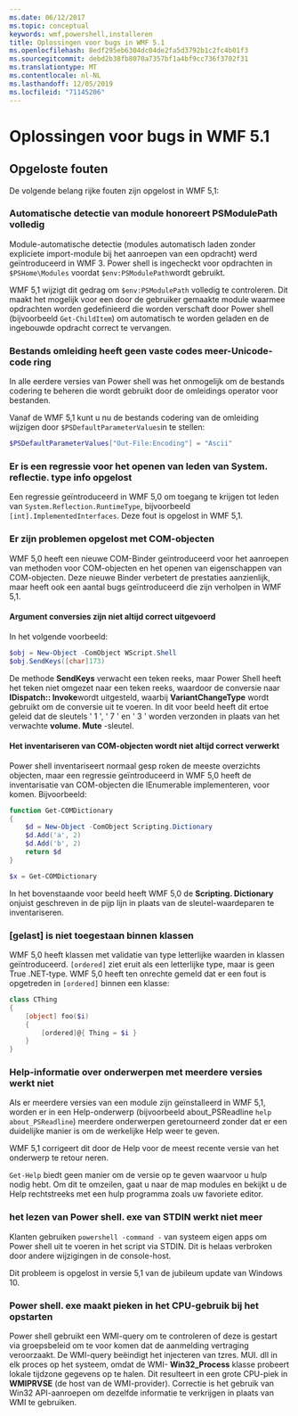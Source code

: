 ```yaml
---
ms.date: 06/12/2017
ms.topic: conceptual
keywords: wmf,powershell,installeren
title: Oplossingen voor bugs in WMF 5.1
ms.openlocfilehash: 8edf295eb6304dc04de2fa5d3792b1c2fc4b01f3
ms.sourcegitcommit: debd2b38fb8070a7357bf1a4bf9cc736f3702f31
ms.translationtype: MT
ms.contentlocale: nl-NL
ms.lasthandoff: 12/05/2019
ms.locfileid: "71145206"
---
```

# <a name="bug-fixes-in-wmf-51"></a>Oplossingen voor bugs in WMF 5.1

## <a name="bug-fixes"></a>Opgeloste fouten

De volgende belang rijke fouten zijn opgelost in WMF 5,1:

### <a name="module-auto-discovery-fully-honors-psmodulepath"></a>Automatische detectie van module honoreert PSModulePath volledig

Module-automatische detectie (modules automatisch laden zonder expliciete import-module bij het aanroepen van een opdracht) werd geïntroduceerd in WMF 3. Power shell is ingecheckt voor opdrachten in `$PSHome\Modules` voordat `$env:PSModulePath`wordt gebruikt.

WMF 5,1 wijzigt dit gedrag om `$env:PSModulePath` volledig te controleren. Dit maakt het mogelijk voor een door de gebruiker gemaakte module waarmee opdrachten worden gedefinieerd die worden verschaft door Power shell (bijvoorbeeld `Get-ChildItem`) om automatisch te worden geladen en de ingebouwde opdracht correct te vervangen.

### <a name="file-redirection-no-longer-hard-codes--encoding-unicode"></a>Bestands omleiding heeft geen vaste codes meer-Unicode-code ring

In alle eerdere versies van Power shell was het onmogelijk om de bestands codering te beheren die wordt gebruikt door de omleidings operator voor bestanden.

Vanaf de WMF 5,1 kunt u nu de bestands codering van de omleiding wijzigen door `$PSDefaultParameterValues`in te stellen:

```powershell
$PSDefaultParameterValues["Out-File:Encoding"] = "Ascii"
```

### <a name="fixed-a-regression-in-accessing-members-of-systemreflectiontypeinfo"></a>Er is een regressie voor het openen van leden van System. reflectie. type info opgelost

Een regressie geïntroduceerd in WMF 5,0 om toegang te krijgen tot leden van `System.Reflection.RuntimeType`, bijvoorbeeld `[int].ImplementedInterfaces`. Deze fout is opgelost in WMF 5,1.

### <a name="fixed-some-issues-with-com-objects"></a>Er zijn problemen opgelost met COM-objecten

WMF 5,0 heeft een nieuwe COM-Binder geïntroduceerd voor het aanroepen van methoden voor COM-objecten en het openen van eigenschappen van COM-objecten. Deze nieuwe Binder verbetert de prestaties aanzienlijk, maar heeft ook een aantal bugs geïntroduceerd die zijn verholpen in WMF 5,1.

#### <a name="argument-conversions-were-not-always-performed-correctly"></a>Argument conversies zijn niet altijd correct uitgevoerd

In het volgende voorbeeld:

```powershell
$obj = New-Object -ComObject WScript.Shell
$obj.SendKeys([char]173)
```

De methode **SendKeys** verwacht een teken reeks, maar Power Shell heeft het teken niet omgezet naar een teken reeks, waardoor de conversie naar **IDispatch:: Invoke**wordt uitgesteld, waarbij **VariantChangeType** wordt gebruikt om de conversie uit te voeren. In dit voor beeld heeft dit ertoe geleid dat de sleutels ' 1 ', ' 7 ' en ' 3 ' worden verzonden in plaats van het verwachte **volume. Mute** -sleutel.

#### <a name="enumerable-com-objects-not-always-handled-correctly"></a>Het inventariseren van COM-objecten wordt niet altijd correct verwerkt

Power shell inventariseert normaal gesp roken de meeste overzichts objecten, maar een regressie geïntroduceerd in WMF 5,0 heeft de inventarisatie van COM-objecten die IEnumerable implementeren, voor komen. Bijvoorbeeld:

```powershell
function Get-COMDictionary
{
    $d = New-Object -ComObject Scripting.Dictionary
    $d.Add('a', 2)
    $d.Add('b', 2)
    return $d
}

$x = Get-COMDictionary
```

In het bovenstaande voor beeld heeft WMF 5,0 de **Scripting. Dictionary** onjuist geschreven in de pijp lijn in plaats van de sleutel-waardeparen te inventariseren.

### <a name="ordered-was-not-allowed-inside-classes"></a>[gelast] is niet toegestaan binnen klassen

WMF 5,0 heeft klassen met validatie van type letterlijke waarden in klassen geïntroduceerd. `[ordered]` ziet eruit als een letterlijke type, maar is geen True .NET-type. WMF 5,0 heeft ten onrechte gemeld dat er een fout is opgetreden in `[ordered]` binnen een klasse:

```powershell
class CThing
{
    [object] foo($i)
    {
        [ordered]@{ Thing = $i }
    }
}
```

### <a name="help-on-about-topics-with-multiple-versions-does-not-work"></a>Help-informatie over onderwerpen met meerdere versies werkt niet

Als er meerdere versies van een module zijn geïnstalleerd in WMF 5,1, worden er in een Help-onderwerp (bijvoorbeeld about_PSReadline `help about_PSReadline`) meerdere onderwerpen geretourneerd zonder dat er een duidelijke manier is om de werkelijke Help weer te geven.

WMF 5,1 corrigeert dit door de Help voor de meest recente versie van het onderwerp te retour neren.

`Get-Help` biedt geen manier om de versie op te geven waarvoor u hulp nodig hebt. Om dit te omzeilen, gaat u naar de map modules en bekijkt u de Help rechtstreeks met een hulp programma zoals uw favoriete editor.

### <a name="powershellexe-reading-from-stdin-stopped-working"></a>het lezen van Power shell. exe van STDIN werkt niet meer

Klanten gebruiken `powershell -command -` van systeem eigen apps om Power shell uit te voeren in het script via STDIN. Dit is helaas verbroken door andere wijzigingen in de console-host.

Dit probleem is opgelost in versie 5,1 van de jubileum update van Windows 10.

### <a name="powershellexe-creates-spike-in-cpu-usage-on-startup"></a>Power shell. exe maakt pieken in het CPU-gebruik bij het opstarten

Power shell gebruikt een WMI-query om te controleren of deze is gestart via groepsbeleid om te voor komen dat de aanmelding vertraging veroorzaakt. De WMI-query beëindigt het injecteren van tzres. MUI. dll in elk proces op het systeem, omdat de WMI- **Win32_Process** klasse probeert lokale tijdzone gegevens op te halen. Dit resulteert in een grote CPU-piek in **WMIPRVSE** (de host van de WMI-provider). Correctie is het gebruik van Win32 API-aanroepen om dezelfde informatie te verkrijgen in plaats van WMI te gebruiken.
